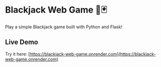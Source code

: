# Blackjack Web Game 🎲🃏

Play a simple Blackjack game built with Python and Flask!

## Live Demo

Try it here: [https://blackjack-web-game.onrender.com](https://blackjack-web-game.onrender.com)


